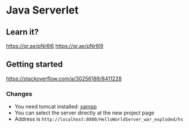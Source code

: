 # Java Serverlet

## Learn it?

https://qr.ae/pNr6l6
https://qr.ae/pNr6l9

## Getting started

https://stackoverflow.com/a/30256189/8411228

### Changes

- You need tomcat installed: [xampp](https://www.apachefriends.org/de/index.html)
- You can select the server directly at the new project page
- Address is `http://localhost:8080/HelloWorldServer_war_exploded/hs`
